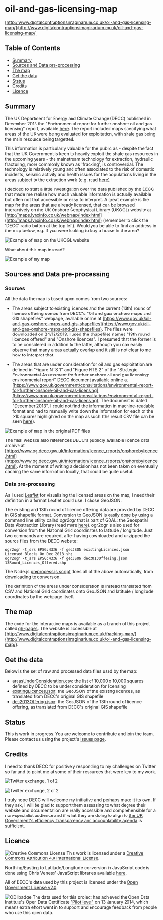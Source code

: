 oil-and-gas-licensing-map
=========================

[http://www.digitalcontraptionsimaginarium.co.uk/oil-and-gas-licensing-map/](http://www.digitalcontraptionsimaginarium.co.uk/oil-and-gas-licensing-map/)

## Table of Contents

- [Summary](https://github.com/giacecco/oil-and-gas-licensing-map#summary)
- [Sources and Data pre-processing](https://github.com/giacecco/oil-and-gas-licensing-map#sources-and-data-pre-processing)
- [The map](https://github.com/giacecco/oil-and-gas-licensing-map#the-map)
- [Get the data](https://github.com/giacecco/oil-and-gas-licensing-map#get-the-data)
- [Status](https://github.com/giacecco/oil-and-gas-licensing-map#status)
- [Credits](https://github.com/giacecco/oil-and-gas-licensing-map#credits)
- [Licence](https://github.com/giacecco/oil-and-gas-licensing-map#licence)

## Summary

The UK Department for Energy and Climate Change (DECC) published in December 2013 the "Environmental report for further onshore oil and gas licensing" report, available [here](https://www.gov.uk/government/consultations/environmental-report-for-further-onshore-oil-and-gas-licensing). The report included maps specifying what areas of the UK were being evaluated for exploitation, with shale gas being the main resource being targetted.

This information is particularly valuable for the public as - despite the fact that the UK Government is keen to heavily exploit the shale gas resources in the upcoming years - the mainstream technology for extraction, hydraulic fracturing, more commonly known as 'fracking', is controversial. The technology is relatively young and often associated to the risk of domestic incidents, seismic activity and health issues for the populations living in the areas subject to the extraction work (e.g. read [here](http://www.bbc.co.uk/news/uk-14432401)).

I decided to start a little investigation over the data published by the DECC that made me realise how much valuable information is actually available but often not that accessible or easy to interpret. A great example is the map for the areas that are already licensed, that can be browsed interactively on the UK Onshore Geophysical Library (UKOGL) website at [http://maps.lynxinfo.co.uk/webmap/index.html](http://maps.lynxinfo.co.uk/webmap/index.html) (remember to click the 'DECC' radio button at the top left). Would you be able to find an address in the map below, e.g. if you were looking to buy a house in the area?

![Example of map on the UKOGL website](https://raw.github.com/giacecco/oil-and-gas-licensing-map/master/images/map2.png)

What about this map instead?

![Example of my map](https://raw.github.com/giacecco/oil-and-gas-licensing-map/master/images/map3.png)

## Sources and Data pre-processing

### Sources

All the data the map is based upon comes from two sources:

- The areas subject to existing licences and the current (13th) round of licence offering comes from DECC's "Oil and gas: onshore maps and GIS shapefiles" webpage, available online at [https://www.gov.uk/oil-and-gas-onshore-maps-and-gis-shapefiles](https://www.gov.uk/oil-and-gas-onshore-maps-and-gis-shapefiles). The files were downloaded on 24/12/2013. I used the shapefiles names "13th round licences offered" and "Onshore licences". I presumed that the former is to be considered in addition to the latter, although you can easily observe that many areas actually overlap and it still is not clear to me how to interpret that.

- The areas that are under consideration for oil and gas exploitation are defined in "Figure NTS 1" and "Figure NTS 2" of the "Strategic Environmental Assessment for further onshore oil and gas licensing: environmental report" DECC document available online at [https://www.gov.uk/government/consultations/environmental-report-for-further-onshore-oil-and-gas-licensing](https://www.gov.uk/government/consultations/environmental-report-for-further-onshore-oil-and-gas-licensing). The document is dated "December 2013". I could not find the information in machine-readable format and had to manually write down the information for each of the >1k squares highlighted on the map as such (the result CSV file can be seen [here](https://github.com/giacecco/fracking-map/blob/master/data/raw/areasUnderConsideration.csv)).

![Example of map in the original PDF files](https://raw.github.com/giacecco/oil-and-gas-licensing-map/master/images/map1.png)

The final website also references DECC's publicly available licence data archive at [https://www.og.decc.gov.uk/information/licence_reports/onshorebylicence.html](https://www.og.decc.gov.uk/information/licence_reports/onshorebylicence.html). At the moment of writing a decision has not been taken on eventually caching the same information locally, that could be quite useful.

### Data pre-processing

As I used [Leaflet](http://leafletjs.com/) for visualising the licensed areas on the map, I need their definition in a format Leaflet could use. I chose GeoJSON.

The existing and 13th round of licence offering data are provided by DECC in GIS shapefile format. Conversion to GeoJSON is easily done by using a command line utility called _ogr2ogr_ that is part of GDAL: the Geospatial Data Abstraction Library (read more [here](http://www.gdal.org/)). ogr2ogr is also used for conversion from the National Grid coordinates to latitude / longitude. Just two commands are required, after having downloaded and unzipped the source files from the DECC website:

    ogr2ogr -t_srs EPSG:4326 -f geoJSON existingLicences.json Licensed_Blocks_On_Dec_2013.shp
    ogr2ogr -t_srs EPSG:4326 -f geoJSON dec2013Offering.json 13Round_Licences_Offered.shp

The Node.js [preprocess.js script](https://github.com/giacecco/oil-and-gas-licensing-map/blob/master/scripts/preprocess.js) does all of the above automatically, from downloading to conversion. 

The definition of the areas under consideration is instead translated from CSV and National Grid coordinates onto GeoJSON and latitude / longitude coordinates by the webpage itself.

## The map

The code for the interactive maps is available as a branch of this project called [gh-pages](https://github.com/giacecco/oil-and-gas-licensing-map/tree/gh-pages). The website is accessible at [http://www.digitalcontraptionsimaginarium.co.uk/fracking-map/](http://www.digitalcontraptionsimaginarium.co.uk/oil-and-gas-licensing-map/). 

## Get the data

Below is the set of raw and processed data files used by the map:

- [areasUnderConsideration.csv](https://raw.github.com/giacecco/oil-and-gas-licensing-map/gh-pages/areasUnderConsideration.csv): the list of 10,000 x 10,000 squares defined by DECC to be under consideration for licensing
- [existingLicences.json](https://raw.github.com/giacecco/oil-and-gas-licensing-map/gh-pages/existingLicences.json): the GeoJSON of the existing licences, as translated from DECC's original GIS shapefile
- [dec2013Offering.json](https://raw.github.com/giacecco/oil-and-gas-licensing-map/gh-pages/dec2013Offering.json): the GeoJSON of the 13th round of licence offering, as translated from DECC's original GIS shapefile

## Status

This is work in progress. You are welcome to contribute and join the team. Please contact us using the project's [issues page](https://github.com/giacecco/oil-and-gas-licensing-map/issues). 

## Credits 

I need to thank DECC for positively responding to my challenges on Twitter so far and to point me at some of their resources that were key to my work. 

![Twitter exchange, 1 of 2](https://raw.github.com/giacecco/oil-and-gas-licensing-map/master/images/twitter1.png)

![Twitter exchange, 2 of 2](https://raw.github.com/giacecco/oil-and-gas-licensing-map/master/images/twitter2.png)

I truly hope DECC will welcome my initiative and perhaps make it its own. If they ask, I will be glad to support them assessing to what degree their website and documentation are really accessible and comprehensible for a non-specialist audience and if what they are doing to align to [the UK Government's efficiency, transparency and accountability agenda](https://www.gov.uk/government/topics/government-efficiency-transparency-and-accountability) is sufficient.

## Licence

![Creative Commons License](http://i.creativecommons.org/l/by/4.0/88x31.png "Creative Commons License") This work is licensed under a [Creative Commons Attribution 4.0 International License](http://creativecommons.org/licenses/by/4.0/).

Northing/Easting to Latitude/Longitude conversion in JavaScript code is done using Chris Veness' JavaScript libraries available [here](http://www.movable-type.co.uk/scripts/latlong-gridref.html).

All of DECC's data used by this project is licensed under the [Open Government License v2.0](http://www.nationalarchives.gov.uk/doc/open-government-licence/version/2/). 

![ODI badge](https://raw.github.com/giacecco/oil-and-gas-licensing-map/master/images/odiBadge.png) The data used for this project has achieved the Open Data Institute's Open Data Certificate ["Pilot level"](https://certificates.theodi.org/datasets/1164/certificates/13292) on 13 January 2014, which means extra effort went in to support and encourage feedback from people who use this open data.
